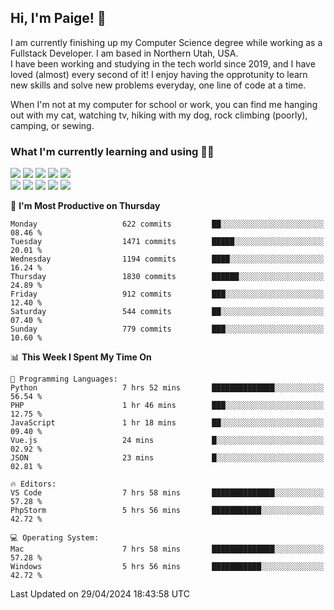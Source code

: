 ## Hi, I'm Paige! :vulcan_salute:

I am currently finishing up my Computer Science degree while working as a Fullstack Developer. I am based in Northern Utah, USA. \
I have been working and studying in the tech world since 2019, and I have loved (almost) every second of it! I enjoy having the opprotunity to learn new skills and solve new problems everyday, one line of code at a time.  

When I'm not at my computer for school or work, you can find me hanging out with my cat, watching tv, hiking with my dog, rock climbing (poorly), camping, or sewing.  

### What I'm currently learning and using :woman_technologist:
![](https://img.shields.io/badge/Laravel-FF2D20?style=for-the-badge&logo=laravel&logoColor=white) 
![](https://img.shields.io/badge/PHP-777BB4?style=for-the-badge&logo=php&logoColor=white)
![](https://img.shields.io/badge/Vue.js-35495E?style=for-the-badge&logo=vuedotjs&logoColor=4FC08D) 
![](https://img.shields.io/badge/MySQL-005C84?style=for-the-badge&logo=mysql&logoColor=white) 
![](https://img.shields.io/badge/Tailwind_CSS-38B2AC?style=for-the-badge&logo=tailwind-css&logoColor=white) \
![](https://img.shields.io/badge/Python-FFD43B?style=for-the-badge&logo=python&logoColor=blue)
![](https://img.shields.io/badge/Django-092E20?style=for-the-badge&logo=django&logoColor=green)
![](https://img.shields.io/badge/Kotlin-0095D5?&style=for-the-badge&logo=kotlin&logoColor=white)
![](https://img.shields.io/badge/Java-ED8B00?style=for-the-badge&logo=java&logoColor=white)
![](https://img.shields.io/badge/Haskell-5D4F85?style=for-the-badge&logo=haskell&logoColor=white) 

<!--START_SECTION:waka-->
📅 **I'm Most Productive on Thursday** 

```text
Monday                   622 commits         ██░░░░░░░░░░░░░░░░░░░░░░░   08.46 % 
Tuesday                  1471 commits        █████░░░░░░░░░░░░░░░░░░░░   20.01 % 
Wednesday                1194 commits        ████░░░░░░░░░░░░░░░░░░░░░   16.24 % 
Thursday                 1830 commits        ██████░░░░░░░░░░░░░░░░░░░   24.89 % 
Friday                   912 commits         ███░░░░░░░░░░░░░░░░░░░░░░   12.40 % 
Saturday                 544 commits         ██░░░░░░░░░░░░░░░░░░░░░░░   07.40 % 
Sunday                   779 commits         ███░░░░░░░░░░░░░░░░░░░░░░   10.60 % 
```


📊 **This Week I Spent My Time On** 

```text
💬 Programming Languages: 
Python                   7 hrs 52 mins       ██████████████░░░░░░░░░░░   56.54 % 
PHP                      1 hr 46 mins        ███░░░░░░░░░░░░░░░░░░░░░░   12.75 % 
JavaScript               1 hr 18 mins        ██░░░░░░░░░░░░░░░░░░░░░░░   09.40 % 
Vue.js                   24 mins             █░░░░░░░░░░░░░░░░░░░░░░░░   02.92 % 
JSON                     23 mins             █░░░░░░░░░░░░░░░░░░░░░░░░   02.81 % 

🔥 Editors: 
VS Code                  7 hrs 58 mins       ██████████████░░░░░░░░░░░   57.28 % 
PhpStorm                 5 hrs 56 mins       ███████████░░░░░░░░░░░░░░   42.72 % 

💻 Operating System: 
Mac                      7 hrs 58 mins       ██████████████░░░░░░░░░░░   57.28 % 
Windows                  5 hrs 56 mins       ███████████░░░░░░░░░░░░░░   42.72 % 
```


 Last Updated on 29/04/2024 18:43:58 UTC
<!--END_SECTION:waka-->
